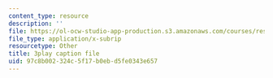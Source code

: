```yaml
---
content_type: resource
description: ''
file: https://ol-ocw-studio-app-production.s3.amazonaws.com/courses/res-10-001-making-science-and-engineering-pictures-a-practical-guide-to-presenting-your-work-spring-2016/97c8b002324c5f17b0ebd5fe0343e657_ffOGEN5WZu4.vtt
file_type: application/x-subrip
resourcetype: Other
title: 3play caption file
uid: 97c8b002-324c-5f17-b0eb-d5fe0343e657
---
```

